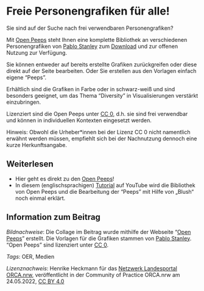 # Freie Personengrafiken für alle!

Sie sind auf der Suche nach frei verwendbaren Personengrafiken?

Mit [Open Peeps](https://www.openpeeps.com/) steht Ihnen eine komplette Bibliothek an verschiedenen Personengrafiken von [Pablo Stanley](https://www.instagram.com/pablostanley/) zum [Download](https://pablostanley.gumroad.com/l/openpeeps?wanted=true) und zur offenen Nutzung zur Verfügung.

Sie können entweder auf bereits erstellte Grafiken zurückgreifen oder diese direkt auf der Seite bearbeiten. Oder Sie erstellen aus den Vorlagen einfach eigene “Peeps”.

Erhältlich sind die Grafiken in Farbe oder in schwarz-weiß und sind besonders geeignet, um das Thema “Diversity” in Visualisierungen verstärkt einzubringen.

Lizenziert sind die Open Peeps unter [CC 0](https://creativecommons.org/publicdomain/zero/1.0/), d.h. sie sind frei verwendbar und können in individuellen Kontexten eingesetzt werden.

Hinweis: Obwohl die Urheber\*innen bei der Lizenz CC 0 nicht namentlich erwähnt werden müssen, empfiehlt sich bei der Nachnutzung dennoch eine kurze Herkunftsangabe.


## Weiterlesen

- Hier geht es direkt zu den [Open Peeps](https://www.openpeeps.com/)!
- In diesem (englischsprachigen) [Tutorial](https://www.youtube.com/watch?v=i5jYFqNhvmY) auf YouTube wird die Bibliothek von Open Peeps und die Bearbeitung der “Peeps” mit Hilfe von „Blush“ noch einmal erklärt.

## Information zum Beitrag

*Bildnachweise*: Die Collage im Beitrag wurde mithilfe der Webseite “[Open Peeps](https://www.openpeeps.com/)” erstellt. Die Vorlagen für die Grafiken stammen von [Pablo Stanley](https://www.instagram.com/pablostanley/). “Open Peeps” sind lizenziert unter [CC 0](https://creativecommons.org/publicdomain/zero/1.0/).

*Tags*: OER, Medien

*Lizenznachweis*: Henrike Heckmann für das <a href="http://www.orca.nrw/ueber-uns/netzwerk" target="_blank">Netzwerk Landesportal ORCA.nrw</a>, veröffentlicht in der Community of Practice ORCA.nrw am 24.05.2022, <a href="https://creativecommons.org/licenses/by/4.0/" target="_blank">CC BY 4.0</a>